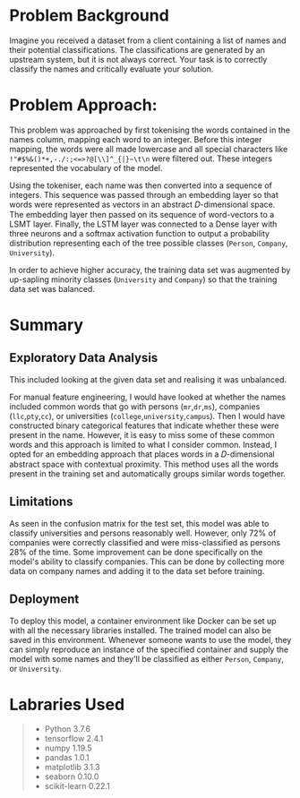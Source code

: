 # Problem Background
Imagine you received a dataset from a client containing a list of names and their potential classifications.
The classifications are generated by an upstream system, but it is not always correct.
Your task is to correctly classify the names and critically evaluate your solution.

# Problem Approach:
This problem was approached by first tokenising the words contained in the names column, mapping each word to an integer. Before this integer mapping, the words were all made lowercase and all special characters like `!"#$%&()*+,-./:;<=>?@[\\]^_{|}~\t\n` were filtered out. These integers represented the vocabulary of the model.

Using the tokeniser, each name was then converted into a sequence of integers. This sequence was passed through an embedding layer so that words were represented as vectors in an abstract  𝐷-dimensional space. The embedding layer then passed on its sequence of word-vectors to a LSMT layer. Finally, the LSTM layer was connected to a Dense layer with three neurons and a softmax activation function to output a probability distribution representing each of the tree possible classes (`Person`, `Company`, `University`).

In order to achieve higher accuracy, the training data set was augmented by up-sapling minority classes (`University` and `Company`) so that the training data set was balanced.

# Summary
## Exploratory Data Analysis
This included looking at the given data set and realising it was unbalanced.

For manual feature engineering, I would have looked at whether the names included common words that go with persons (`mr`,`dr`,`ms`), companies (`llc`,`pty`,`cc`), or universities (`college`,`university`,`campus`). Then I would have constructed binary categorical features that indicate whether these were present in the name. However, it is easy to miss some of these common words and this approach is limited to what I consider common. Instead, I opted for an embedding approach that places words in a  𝐷-dimensional abstract space with contextual proximity. This method uses all the words present in the training set and automatically groups similar words together.

## Limitations
As seen in the confusion matrix for the test set, this model was able to classify universities and persons reasonably well. However, only 72% of companies were correctly classified and were miss-classified as persons 28% of the time. Some improvement can be done specifically on the model's ability to classify companies. This can be done by collecting more data on company names and adding it to the data set before training.

## Deployment
To deploy this model, a container environment like Docker can be set up with all the necessary libraries installed. The trained model can also be saved in this environment. Whenever someone wants to use the model, they can simply reproduce an instance of the specified container and supply the model with some names and they'll be classified as either `Person`, `Company`, or `University`.

# Labraries Used
> * Python 							   3.7.6
> * tensorflow                         2.4.1
> * numpy                              1.19.5
> * pandas                             1.0.1
> * matplotlib                         3.1.3
> * seaborn                            0.10.0
> * scikit-learn                       0.22.1